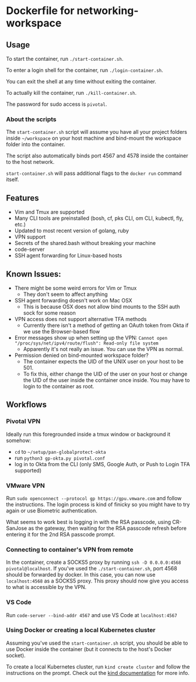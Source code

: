 # Dockerfile for networking-workspace

## Usage

To start the container, run `./start-container.sh`.

To enter a login shell for the container, run `./login-container.sh`.

You can exit the shell at any time without exiting the container.

To actually kill the container, run `./kill-container.sh`.

The password for sudo access is `pivotal`.

### About the scripts

The `start-container.sh` script will assume you have all your project folders
inside `~/workspace` on your host machine and bind-mount the workspace folder
into the container.

The script also automatically binds port 4567 and 4578 inside the container to the
host network.

`start-container.sh` will pass additional flags to the `docker run` command itself.

## Features

- Vim and Tmux are supported
- Many CLI tools are preinstalled (bosh, cf, pks CLI, om CLI, kubectl, fly, etc.)
- Updated to most recent version of golang, ruby
- VPN support
- Secrets of the shared.bash without breaking your machine
- code-server
- SSH agent forwarding for Linux-based hosts

## Known Issues:

- There might be some weird errors for Vim or Tmux
   - They don't seem to affect anything
- SSH agent forwarding doesn't work on Mac OSX
  - This is because OSX does not allow bind mounts to the SSH auth sock for some reason
- VPN access does not support alternative TFA methods
  - Currently there isn't a method of getting an OAuth token from Okta if we
    use the Browser-based flow
- Error messages show up when setting up the VPN: `Cannot open "/proc/sys/net/ipv4/route/flush": Read-only file system`
  - Apparently it's not really an issue. You can use the VPN as normal.
- Permission denied on bind-mounted workspace folder?
  - The container expects the UID of the UNIX user on your host to be 501.
  - To fix this, either change the UID of the user on your host or change
    the UID of the user inside the container once inside. You may have to
    login to the container as root.

## Workflows

### Pivotal VPN
  Ideally run this foregrounded inside a tmux window or background it somehow:
  - `cd` to `~/setup/pan-globalprotect-okta`
  - run `python3 gp-okta.py pivotal.conf`
  - log in to Okta from the CLI (only SMS, Google Auth, or Push to Login TFA supported)

### VMware VPN
  Run `sudo openconnect --protocol gp https://gpu.vmware.com` and follow the
  instructions. The login process is kind of finicky so you might have to try
  again or use Biometric authentication.
  
  What seems to work best is logging in with the RSA passcode, using CR-SanJose as the
  gateway, then waiting for the RSA passcode refresh before entering it for the 2nd RSA
  passcode prompt.

### Connecting to container's VPN from remote
  In the container, create a SOCKS5 proxy by running `ssh -D 0.0.0.0:4568 pivotal@localhost`.
  If you've used the `./start-container.sh`, port 4568 should be forwarded by
  docker. In this case, you can now use `localhost:4568` as a SOCKS5 proxy. This
  proxy should now give you access to what is accessible by the VPN.

### VS Code
  Run `code-server --bind-addr 4567` and use VS Code at `localhost:4567`

### Using Docker or creating a local Kubernetes cluster
  Assuming you've used the `start-container.sh` script, you should
  be able to use Docker inside the container (but it connects
  to the host's Docker socket).

  To create a local Kubernetes cluster, run `kind create cluster` and
  follow the instructions on the prompt. Check out the
  [kind documentation](https://kind.sigs.k8s.io/docs/user/quick-start/)
  for more info.

